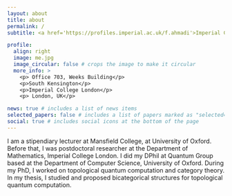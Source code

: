 ```yaml
---
layout: about
title: about
permalink: /
subtitle: <a href='https://profiles.imperial.ac.uk/f.ahmadi'>Imperial College London</a>

profile:
  align: right
  image: me.jpg
  image_circular: false # crops the image to make it circular
  more_info: >
    <p> Office 703, Weeks Building</p>
    <p>South Kensington</p>
    <p>Imperial College London</p>
    <p> London, UK</p>

news: true # includes a list of news items
selected_papers: false # includes a list of papers marked as "selected={true}"
social: true # includes social icons at the bottom of the page
---
```

I am a stipendiary lecturer at Mansfield College, at University of Oxford. Before that, I was postdoctoral researcher at the Department of Mathematics, Imperial College London. I did my DPhil at Quantum Group based at the Department of Computer Science, University of Oxford. During my PhD, I worked on topological quantum computation and category theory. In my thesis, I studied and proposed bicategorical structures for topological quantum computation. 


